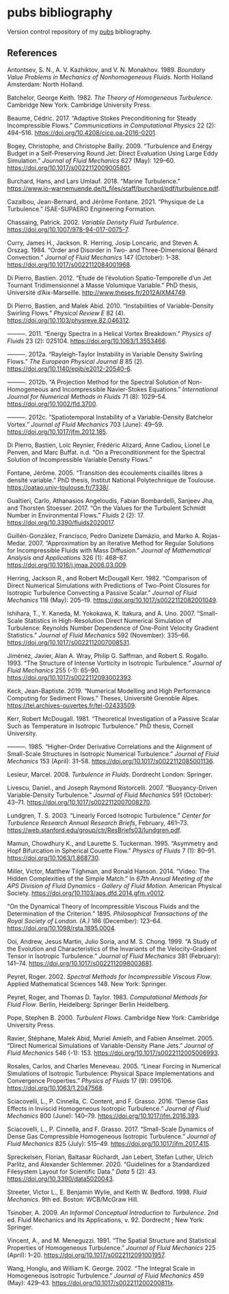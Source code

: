 # pubs bibliography

Version control repository of my [pubs](https://github.com/pubs/pubs)
bibliography.

## References

Antontsev, S. N., A. V. Kazhiktov, and V. N. Monakhov. 1989. _Boundary
Value Problems in Mechanics of Nonhomogeneous Fluids_. North Holland
Amsterdam: North Holland.

Batchelor, George Keith. 1982. _The Theory of Homogeneous Turbulence_.
Cambridge New York: Cambridge University Press.

Beaume, Cédric. 2017. “Adaptive Stokes Preconditioning for Steady
Incompressible Flows.” _Communications in Computational Physics_ 22 (2):
494–516. <https://doi.org/10.4208/cicp.oa-2016-0201>.

Bogey, Christophe, and Christophe Bailly. 2009. “Turbulence and Energy
Budget in a Self-Preserving Round Jet: Direct Evaluation Using Large
Eddy Simulation.” _Journal of Fluid Mechanics_ 627 (May): 129–60.
<https://doi.org/10.1017/s0022112009005801>.

Burchard, Hans, and Lars Umlauf. 2018. “Marine Turbulence.”
<https://www.io-warnemuende.de/tl_files/staff/burchard/pdf/turbulence.pdf>.

Cazalbou, Jean-Bernard, and Jérôme Fontane. 2021. “Physique de La
Turbulence.” ISAE-SUPAERO Engineering Formation.

Chassaing, Patrick. 2002. _Variable Density Fluid Turbulence_.
<https://doi.org/10.1007/978-94-017-0075-7>.

Curry, James H., Jackson. R. Herring, Josip Loncaric, and Steven A.
Orszag. 1984. “Order and Disorder in Two- and Three-Dimensional Bénard
Convection.” _Journal of Fluid Mechanics_ 147 (October): 1–38.
<https://doi.org/10.1017/s0022112084001968>.

Di Pierro, Bastien. 2012. “Étude de l’évolution Spatio-Temporelle d’un
Jet Tournant Tridimensionnel à Masse Volumique Variable.” PhD thesis,
Université d’Aix-Marseille. <http://www.theses.fr/2012AIXM4749>.

Di Pierro, Bastien, and Malek Abid. 2010. “Instabilities of
Variable-Density Swirling Flows.” _Physical Review E_ 82 (4).
<https://doi.org/10.1103/physreve.82.046312>.

———. 2011. “Energy Spectra in a Helical Vortex Breakdown.” _Physics of
Fluids_ 23 (2): 025104. <https://doi.org/10.1063/1.3553466>.

———. 2012a. “Rayleigh-Taylor Instability in Variable Density Swirling
Flows.” _The European Physical Journal B_ 85 (2).
<https://doi.org/10.1140/epjb/e2012-20540-6>.

———. 2012b. “A Projection Method for the Spectral Solution of
Non-Homogeneous and Incompressible Navier-Stokes Equations.”
_International Journal for Numerical Methods in Fluids_ 71 (8): 1029–54.
<https://doi.org/10.1002/fld.3700>.

———. 2012c. “Spatiotemporal Instability of a Variable-Density Batchelor
Vortex.” _Journal of Fluid Mechanics_ 703 (June): 49–59.
<https://doi.org/10.1017/jfm.2012.185>.

Di Pierro, Bastien, Loïc Reynier, Frédéric Alizard, Anne Cadiou, Lionel
Le Penven, and Marc Buffat. n.d. “On a Preconditionment for the Spectral
Solution of Incompressible Variable Density Flows.”

Fontane, Jérôme. 2005. “Transition des écoulements cisaillés libres à
densité variable.” PhD thesis, Institut National Polytechnique de
Toulouse. <https://oatao.univ-toulouse.fr/7338/>.

Gualtieri, Carlo, Athanasios Angeloudis, Fabian Bombardelli, Sanjeev
Jha, and Thorsten Stoesser. 2017. “On the Values for the Turbulent
Schmidt Number in Environmental Flows.” _Fluids_ 2 (2): 17.
<https://doi.org/10.3390/fluids2020017>.

Guillén-González, Francisco, Pedro Danizete Damázio, and Marko A.
Rojas-Medar. 2007. “Approximation by an Iterative Method for Regular
Solutions for Incompressible Fluids with Mass Diffusion.” _Journal of
Mathematical Analysis and Applications_ 326 (1): 468–87.
<https://doi.org/10.1016/j.jmaa.2006.03.009>.

Herring, Jackson R., and Robert McDougall Kerr. 1982. “Comparison of
Direct Numerical Simulations with Predictions of Two-Point Closures for
Isotropic Turbulence Convecting a Passive Scalar.” _Journal of Fluid
Mechanics_ 118 (May): 205–19.
<https://doi.org/10.1017/s0022112082001049>.

Ishihara, T., Y. Kaneda, M. Yokokawa, K. Itakura, and A. Uno. 2007.
“Small-Scale Statistics in High-Resolution Direct Numerical Simulation
of Turbulence: Reynolds Number Dependence of One-Point Velocity Gradient
Statistics.” _Journal of Fluid Mechanics_ 592 (November): 335–66.
<https://doi.org/10.1017/s0022112007008531>.

Jiménez, Javier, Alan A. Wray, Philip G. Saffman, and Robert S. Rogallo. 1993. “The Structure of Intense Vorticity in Isotropic Turbulence.”
_Journal of Fluid Mechanics_ 255 (-1): 65–90.
<https://doi.org/10.1017/s0022112093002393>.

Keck, Jean-Baptiste. 2019. “Numerical Modelling and High Performance
Computing for Sediment Flows.” Theses, Université Grenoble Alpes.
<https://tel.archives-ouvertes.fr/tel-02433509>.

Kerr, Robert McDougall. 1981. “Theoretical Investigation of a Passive
Scalar Such as Temperature in Isotropic Turbulence.” PhD thesis, Cornell
University.

———. 1985. “Higher-Order Derivative Correlations and the Alignment of
Small-Scale Structures in Isotropic Numerical Turbulence.” _Journal of
Fluid Mechanics_ 153 (April): 31–58.
<https://doi.org/10.1017/s0022112085001136>.

Lesieur, Marcel. 2008. _Turbulence in Fluids_. Dordrecht London:
Springer.

Livescu, Daniel., and Joseph Raymond Ristorcelli. 2007. “Buoyancy-Driven
Variable-Density Turbulence.” _Journal of Fluid Mechanics_ 591
(October): 43–71. <https://doi.org/10.1017/s0022112007008270>.

Lundgren, T. S. 2003. “Linearly Forced Isotropic Turbulence.” _Center
for Turbulence Research Annual Research Briefs_, February, 461–73.
<https://web.stanford.edu/group/ctr/ResBriefs03/lundgren.pdf>.

Mamun, Chowdhury K., and Laurette S. Tuckerman. 1995. “Asymmetry and
Hopf Bifurcation in Spherical Couette Flow.” _Physics of Fluids_ 7 (1):
80–91. <https://doi.org/10.1063/1.868730>.

Miller, Victor, Matthew Tilghman, and Ronald Hanson. 2014. “Video: The
Hidden Complexities of the Simple Match.” In _67th Annual Meeting of the
APS Division of Fluid Dynamics - Gallery of Fluid Motion_. American
Physical Society. <https://doi.org/10.1103/aps.dfd.2014.gfm.v0012>.

“On the Dynamical Theory of Incompressible Viscous Fluids and the
Determination of the Criterion.” 1895. _Philosophical Transactions of
the Royal Society of London. (A.)_ 186 (December): 123–64.
<https://doi.org/10.1098/rsta.1895.0004>.

Ooi, Andrew, Jesus Martin, Julio Soria, and M. S. Chong. 1999. “A Study
of the Evolution and Characteristics of the Invariants of the
Velocity-Gradient Tensor in Isotropic Turbulence.” _Journal of Fluid
Mechanics_ 381 (February): 141–74.
<https://doi.org/10.1017/s0022112098003681>.

Peyret, Roger. 2002. _Spectral Methods for Incompressible Viscous Flow_.
Applied Mathematical Sciences 148. New York: Springer.

Peyret, Roger, and Thomas D. Taylor. 1983. _Computational Methods for
Fluid Flow_. Berlin, Heidelberg: Springer Berlin Heidelberg.

Pope, Stephen B. 2000. _Turbulent Flows_. Cambridge New York: Cambridge
University Press.

Ravier, Stéphane, Malek Abid, Muriel Amielh, and Fabien Anselmet. 2005.
“Direct Numerical Simulations of Variable-Density Plane Jets.” _Journal
of Fluid Mechanics_ 546 (-1): 153.
<https://doi.org/10.1017/s0022112005006993>.

Rosales, Carlos, and Charles Meneveau. 2005. “Linear Forcing in
Numerical Simulations of Isotropic Turbulence: Physical Space
Implementations and Convergence Properties.” _Physics of Fluids_ 17 (9): 095106. <https://doi.org/10.1063/1.2047568>.

Sciacovelli, L., P. Cinnella, C. Content, and F. Grasso. 2016. “Dense
Gas Effects in Inviscid Homogeneous Isotropic Turbulence.” _Journal of
Fluid Mechanics_ 800 (June): 140–79.
<https://doi.org/10.1017/jfm.2016.393>.

Sciacovelli, L., P. Cinnella, and F. Grasso. 2017. “Small-Scale Dynamics
of Dense Gas Compressible Homogeneous Isotropic Turbulence.” _Journal of
Fluid Mechanics_ 825 (July): 515–49.
<https://doi.org/10.1017/jfm.2017.415>.

Spreckelsen, Florian, Baltasar Rüchardt, Jan Lebert, Stefan Luther,
Ulrich Parlitz, and Alexander Schlemmer. 2020. “Guidelines for a
Standardized Filesystem Layout for Scientific Data.” _Data_ 5 (2): 43.
<https://doi.org/10.3390/data5020043>.

Streeter, Victor L., E. Benjamin Wylie, and Keith W. Bedford. 1998.
_Fluid Mechanics_. 9th ed. Boston: WCB/McGraw Hill.

Tsinober, A. 2009. _An Informal Conceptual Introduction to Turbulence_.
2nd ed. Fluid Mechanics and Its Applications, v. 92. Dordrecht ; New
York: Springer.

Vincent, A., and M. Meneguzzi. 1991. “The Spatial Structure and
Statistical Properties of Homogeneous Turbulence.” _Journal of Fluid
Mechanics_ 225 (April): 1–20.
<https://doi.org/10.1017/s0022112091001957>.

Wang, Honglu, and William K. George. 2002. “The Integral Scale in
Homogeneous Isotropic Turbulence.” _Journal of Fluid Mechanics_ 459
(May): 429–43. <https://doi.org/10.1017/s002211200200811x>.
